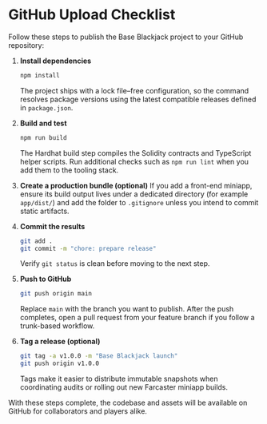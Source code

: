 # GitHub Upload Checklist

Follow these steps to publish the Base Blackjack project to your GitHub repository:

1. **Install dependencies**
   ```bash
   npm install
   ```
   The project ships with a lock file–free configuration, so the command resolves package versions using the latest compatible releases defined in `package.json`.

2. **Build and test**
   ```bash
   npm run build
   ```
   The Hardhat build step compiles the Solidity contracts and TypeScript helper scripts. Run additional checks such as `npm run lint` when you add them to the tooling stack.

3. **Create a production bundle (optional)**
   If you add a front-end miniapp, ensure its build output lives under a dedicated directory (for example `app/dist/`) and add the folder to `.gitignore` unless you intend to commit static artifacts.

4. **Commit the results**
   ```bash
   git add .
   git commit -m "chore: prepare release"
   ```
   Verify `git status` is clean before moving to the next step.

5. **Push to GitHub**
   ```bash
   git push origin main
   ```
   Replace `main` with the branch you want to publish. After the push completes, open a pull request from your feature branch if you follow a trunk-based workflow.

6. **Tag a release (optional)**
   ```bash
   git tag -a v1.0.0 -m "Base Blackjack launch"
   git push origin v1.0.0
   ```
   Tags make it easier to distribute immutable snapshots when coordinating audits or rolling out new Farcaster miniapp builds.

With these steps complete, the codebase and assets will be available on GitHub for collaborators and players alike.
